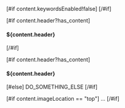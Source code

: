 <!-- Verifica si la propiedad keywordsEnabled de content almacena true. Si es falsa, se omitirá el contenido del if -->
[#if content.keywordsEnabled!false]
    <meta name="keywords" content="${content.keywords!content.title!content.@name}" />
[/#if]

<!-- Este código verifica si la propiedad header de content no es nula ni vacía -->
[#if content.header?has_content]
    <h4 class="chapter-head">${content.header}</h4>
[/#if]

<!-- Con if else -->
[#if content.header?has_content]
    <h4 class="chapter-head">${content.header}</h4>
[#else]
    DO_SOMETHING_ELSE
[/#if]

<!-- Comprobación booleana de Strings-->
[#if content.imageLocation == "top"]
    ...
[/#if]